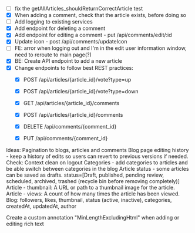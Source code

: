 - [ ] fix the getAllArticles_shouldReturnCorrectArticle test
- [x] When adding a comment, check that the article exists, before doing so
- [ ] Add logging to existing services
- [x] Add endpoint for deleting a comment
- [x] Add endpoint for editing a comment - put /api/comments/edit/:id
- [x] Update icon - post /api/comments/updateIcon
- [ ] FE: arror when logging out and I'm in the edit user information window, need to reroute to main page(?)
- [x] BE: Create API endpoint to add a new article
- [x] Change endpoints to follow best REST practices:
    - [x] POST /api/articles/{article_id}/vote?type=up
    - [x] POST /api/articles/{article_id}/vote?type=down
    - [x] GET /api/articles/{article_id}/comments
    - [x] POST /api/articles/{article_id}/comments
    - [x] DELETE /api/comments/{comment_id}
    - [x] PUT  /api/comments/{comment_id}




Ideas:
Pagination to blogs, articles and comments
Blog page editing history - keep a history of edits so users can revert to previous versions if needed.
Check: Context clean on logout
Categories - add categories to articles and be able switch between categories in the blog
Article status - some articles can be saved as drafts. status=[Draft, published, pending review, scheduled, archived, trashed (recycle bin before removing completely)]
Article - thumbnail: A URL or path to a thumbnail image for the article.
Article - views: A count of how many times the article has been viewed.
Blog: followers, likes, thumbnail, status (active, inactive), categories, createdAt, updatedAt, author

Create a custom annotation "MinLengthExcludingHtml" when adding or editing rich text